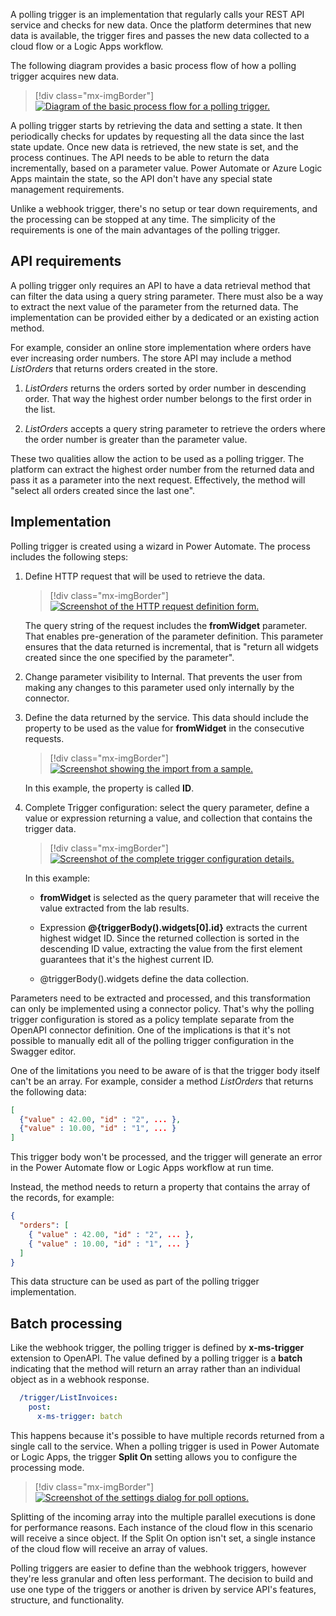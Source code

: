 A polling trigger is an implementation that regularly calls your REST API service and checks for new data. Once the platform determines that new data is available, the trigger fires and passes the new data collected to a cloud flow or a Logic Apps workflow.

The following diagram provides a basic process flow of how a polling trigger acquires new data.

> [!div class="mx-imgBorder"]
> [![Diagram of the basic process flow for a polling trigger.](../media/polling-trigger-flow.png)](../media/polling-trigger-flow.png#lightbox)

A polling trigger starts by retrieving the data and setting a state. It then periodically checks for updates by requesting all the data since the last state update. Once new data is retrieved, the new state is set, and the process continues. The API needs to be able to return the data incrementally, based on a parameter value. Power Automate or Azure Logic Apps maintain the state, so the API don't have any special state management requirements.

Unlike a webhook trigger, there's no setup or tear down requirements, and the processing can be stopped at any time. The simplicity of the requirements is one of the main advantages of the polling trigger.

## API requirements

A polling trigger only requires an API to have a data retrieval method that can filter the data using a query string parameter. There must also be a way to extract the next value of the parameter from the returned data. The implementation can be provided either by a dedicated or an existing action method.

For example, consider an online store implementation where orders have ever increasing order numbers. The store API may include a method *ListOrders* that returns orders created in the store.

1.  *ListOrders* returns the orders sorted by order number in descending order. That way the highest order number belongs to the first order in the list.

1.  *ListOrders* accepts a query string parameter to retrieve the orders where the order number is greater than the parameter value.

These two qualities allow the action to be used as a polling trigger. The platform can extract the highest order number from the returned data and pass it as a parameter into the next request. Effectively, the method will "select all orders created since the last one".

## Implementation

Polling trigger is created using a wizard in Power Automate. The process includes the following steps:

1.  Define HTTP request that will be used to retrieve the data.

	> [!div class="mx-imgBorder"]
	> [![Screenshot of the HTTP request definition form.](../media/request-details.png)](../media/request-details.png#lightbox)

    The query string of the request includes the **fromWidget** parameter. That enables pre-generation of the parameter definition. This parameter ensures that the data returned is incremental, that is "return all widgets created since the one specified by the parameter".

1.  Change parameter visibility to Internal. That prevents the user from making any changes to this parameter used only internally by the connector.

1.  Define the data returned by the service. This data should include the property to be used as the value for **fromWidget** in the consecutive requests. 

	> [!div class="mx-imgBorder"]
	> [![Screenshot showing the import from a sample.](../media/data-value.png)](../media/data-value.png#lightbox)

    In this example, the property is called **ID**.

1.  Complete Trigger configuration: select the query parameter, define a value or expression returning a value, and collection that contains the trigger data.

	> [!div class="mx-imgBorder"]
	> [![Screenshot of the complete trigger configuration details.](../media/trigger-confirmation-complete.png)](../media/trigger-confirmation-complete.png#lightbox)

    In this example:

    -   **fromWidget** is selected as the query parameter that will receive the value extracted from the lab results.

    -   Expression **@{triggerBody().widgets[0].id}** extracts the current highest widget ID. Since the returned collection is sorted in the descending ID value, extracting the value from the first element guarantees that it's the highest current ID.

    -   @triggerBody().widgets define the data collection.

Parameters need to be extracted and processed, and this transformation can only be implemented using a connector policy. That's why the polling trigger configuration is stored as a policy template separate from the OpenAPI connector definition. One of the implications is that it's not possible to manually edit all of the polling trigger configuration in the Swagger editor.

One of the limitations you need to be aware of is that the trigger body itself can't be an array. For example, consider a method *ListOrders* that returns the following data:

```json
[
  {"value" : 42.00, "id" : "2", ... },
  {"value" : 10.00, "id" : "1", ... }
]
```

This trigger body won't be processed, and the trigger will generate an error in the Power Automate flow or Logic Apps workflow at run time.

Instead, the method needs to return a property that contains the array of the records, for example:

```json
{
  "orders": [
    { "value" : 42.00, "id" : "2", ... },
    { "value" : 10.00, "id" : "1", ... }
  ]
}  
```

This data structure can be used as part of the polling trigger implementation.

## Batch processing

Like the webhook trigger, the polling trigger is defined by **x-ms-trigger** extension to OpenAPI. The value defined by a polling trigger is a **batch** indicating that the method will return an array rather than an individual object as in a webhook response.

```yaml
  /trigger/ListInvoices:
    post:
      x-ms-trigger: batch
```
This happens because it's possible to have multiple records returned from a single call to the service. When a polling trigger is used in Power Automate or Logic Apps, the trigger **Split On** setting allows you to configure the processing mode.

> [!div class="mx-imgBorder"]
> [![Screenshot of the settings dialog for poll options.](../media/settings-invoice-created.png)](../media/settings-invoice-created.png#lightbox)

Splitting of the incoming array into the multiple parallel executions is done for performance reasons. Each instance of the cloud flow in this scenario will receive a since object. If the Split On option isn't set, a single instance of the cloud flow will receive an array of values.

Polling triggers are easier to define than the webhook triggers, however they're less granular and often less performant. The decision to build and use one type of the triggers or another is driven by service API's features, structure, and functionality.